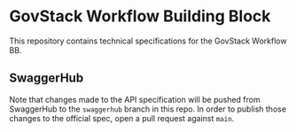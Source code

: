 # GovStack Workflow Building Block

This repository contains technical specifications for the GovStack Workflow BB.

## SwaggerHub

Note that changes made to the API specification will be pushed from SwaggerHub
to the `swaggerhub` branch in this repo. In order to publish those changes to
the official spec, open a pull request against `main`.